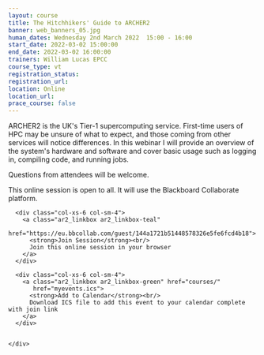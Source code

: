 ```yaml
---
layout: course
title: The Hitchhikers' Guide to ARCHER2
banner: web_banners_05.jpg
human_dates: Wednesday 2nd March 2022  15:00 - 16:00 
start_date: 2022-03-02 15:00:00
end_date: 2022-03-02 16:00:00
trainers: William Lucas EPCC
course_type: vt
registration_status:
registration_url:
location: Online
location_url:
prace_course: false
---
```


ARCHER2 is the UK's Tier-1 supercomputing service. First-time users of HPC may be unsure of what to expect, and those coming from other services will notice differences. In this webinar I will provide an overview of the system's hardware and software and cover basic usage such as logging in, compiling code, and running jobs. 

Questions from attendees will be welcome.


This online session is open to all. It will use the Blackboard Collaborate platform.



<section id="service">

  <div class="row ">	

      <div class="col-xs-6 col-sm-4">
        <a class="ar2_linkbox ar2_linkbox-teal" 
          href="https://eu.bbcollab.com/guest/144a1721b51448578326e5fe6fcd4b18">
          <strong>Join Session</strong><br/>
          Join this online session in your browser
        </a>
      </div>

      <div class="col-xs-6 col-sm-4">
        <a class="ar2_linkbox ar2_linkbox-green" href="courses/"
           href="myevents.ics">
          <strong>Add to Calendar</strong><br/>
          Download ICS file to add this event to your calendar complete with join link
        </a>
      </div>

											
    </div>




<!--
<h2><a name="video">Video</a></h2>

<div>

<iframe title="Video"  width="560" height="315" src="https://www.youtube.com/embed/XXXXXXXXXXX" frameborder="0" allow="accelerometer; autoplay; encrypted-media; gyroscope; picture-in-picture" allowfullscreen></iframe>

</div>

-->

<!--

<section id="service">
  <div class="container">
    <div class="row ">	



      <div class="col-xs-6 col-sm-4">
        <a class="ar2_linkbox ar2_linkbox-teal" href="  ">
          <strong>Transcript</strong><br/>
          Download a transcript of the video audio
        </a>
      </div>



      <div class="col-xs-6 col-sm-4">
        <a class="ar2_linkbox ar2_linkbox-green" href="courses/"
           href="ARCHER2_Training_VT.pdf">
          <strong>Slides</strong><br/>
          Download pdf of the presentation.
        </a>
      </div>
										
    </div>
  </div>
</section>
-->
